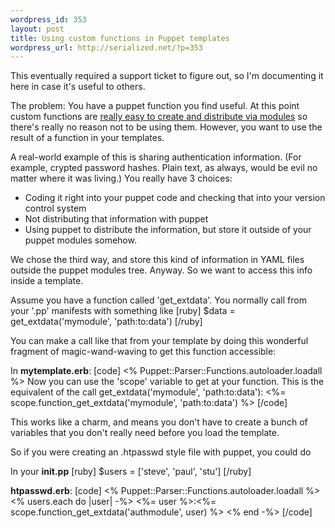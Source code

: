 ```yaml
--- 
wordpress_id: 353
layout: post
title: Using custom functions in Puppet templates
wordpress_url: http://serialized.net/?p=353
---
```

This eventually required a support ticket to figure out, so I'm documenting it here in case it's useful to others.

The problem: You have a puppet function you find useful. At this point custom functions are <a href="http://reductivelabs.com/trac/puppet/wiki/PluginsInModules">really easy to create and distribute via modules</a> so there's really no reason not to be using them. However, you want to use the result of a function in your templates.

A real-world example of this is sharing authentication information. (For example, crypted password hashes. Plain text, as always, would be evil no matter where it was living.)
You really have 3 choices:
<ul>
<li>Coding it right into your puppet code and checking that into your version control system</li>
<li>Not distributing that information with puppet</li>
<li>Using puppet to distribute the information, but store it outside of your puppet modules somehow.</li>
</ul>

We chose the third way, and store this kind of information in YAML files outside the puppet modules tree.
Anyway. So we want to access this info inside a template.

Assume you have a function called 'get_extdata'.
You normally call from your '.pp' manifests with something like
[ruby]
$data = get_extdata('mymodule', 'path:to:data')
[/ruby]

You can make a call like that from your template by doing this wonderful fragment of magic-wand-waving to get this function accessible:

In <b>mytemplate.erb</b>:
[code]
&lt;% Puppet::Parser::Functions.autoloader.loadall %&gt;
Now you can use the 'scope' variable to get at your function.
This is the equivalent of the call get_extdata('mymodule',  'path:to:data'):
&lt;%= scope.function_get_extdata('mymodule',  'path:to:data') %&gt;
[/code]

This works like a charm, and means you don't have to create a bunch of variables that you don't really need before you load the template.

So if you were creating an .htpasswd style file with puppet, you could do

In your <b>init.pp</b>
[ruby]
$users = ['steve', 'paul', 'stu']
[/ruby]

<b>htpasswd.erb</b>:
[code]
&lt;% Puppet::Parser::Functions.autoloader.loadall %&gt;
&lt;% users.each do |user| -%&gt; 
&lt;%= user %&gt;:&lt;%= scope.function_get_extdata('authmodule',  user) %&gt;
&lt;% end -%&gt;
[/code]
